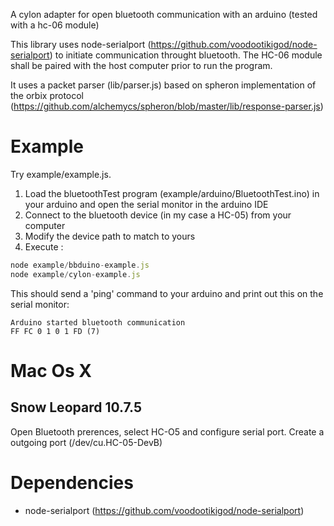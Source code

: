 A cylon adapter for open bluetooth communication with an arduino (tested with a hc-06 module)

This library uses node-serialport (https://github.com/voodootikigod/node-serialport) to initiate communication throught bluetooth. The HC-06 module shall be paired with the host computer prior to run the program.

It uses a packet parser (lib/parser.js) based on spheron implementation of the orbix protocol (https://github.com/alchemycs/spheron/blob/master/lib/response-parser.js) 

# Example

Try example/example.js.
1. Load the bluetoothTest program (example/arduino/BluetoothTest.ino) in your arduino and open the serial monitor in the arduino IDE
2. Connect to the bluetooth device (in my case a HC-05) from your computer
3. Modify the device path to match to yours
4. Execute :
```js
node example/bbduino-example.js
node example/cylon-example.js
```

This should send a 'ping' command to your arduino and print out this on the serial monitor:
```
Arduino started bluetooth communication
FF FC 0 1 0 1 FD (7)
```

# Mac Os X

## Snow Leopard 10.7.5

Open Bluetooth prerences, select HC-O5 and configure serial port. Create a outgoing port (/dev/cu.HC-05-DevB)

# Dependencies

* node-serialport (https://github.com/voodootikigod/node-serialport)